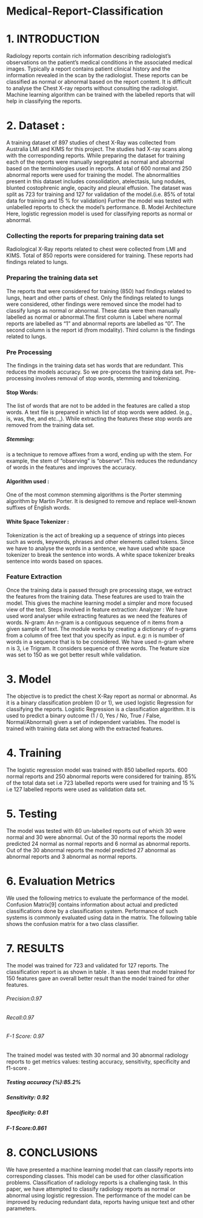 # Medical-Report-Classification
# 1. INTRODUCTION
Radiology reports contain rich information describing radiologist’s observations on the patient’s medical conditions in the associated medical images. Typically a report contains patient clinical history and the information revealed in the scan by the radiologist.
These reports can be classified as normal or abnormal based on the report content. It is difficult to analyse the Chest X-ray reports without consulting the radiologist. Machine learning algorithm can be trained with the labelled reports that will help in classifying the reports.

# 2. Dataset : 
A training dataset of 897 studies of chest X-Ray was collected from Australia LMI and KIMS for this project. The studies had X-ray scans along with the corresponding reports. While preparing the dataset for training each of the reports were manually segregated as normal and abnormal based on the terminologies used in reports. A total of 600 normal and 250 abnormal reports were used for training the model. The abnormalities present in this dataset includes consolidation, atelectasis, lung nodules, blunted costophrenic angle, opacity and pleural effusion. The dataset was split as 723 for training and 127 for validation of the model.(i.e. 85%  of total data for training and 15 % for validation) Further the model was tested with unlabelled reports to check the model’s performance.
B. Model Architecture
Here, logistic regression model is used for classifying reports as normal or abnormal.
 
### Collecting the reports for preparing training data set
Radiological X-Ray reports related to chest were collected from LMI and KIMS. Total of 850 reports were considered for training. These reports had findings related to lungs.

### Preparing the training data set
The reports that were considered for training (850) had findings related to lungs, heart and other parts of chest. Only the findings related to lungs were considered, other findings were removed since the model had to classify lungs as normal or abnormal. These data were then manually labelled as normal or abnormal.The first column is Label where normal reports are labelled as “1” and abnormal reports are labelled as “0”. The second column is the report id (from modality). Third column is the findings related to lungs.

### Pre Processing
The findings in the training data set has words that are redundant. This reduces the models accuracy. So we pre-process the training data set. Pre-processing involves removal of stop words, stemming and tokenizing.

#### Stop Words: 
The list of words that are not to be added in the features are called a stop words. A text file is prepared in which list of stop words were added. (e.g., is, was, the, and etc..,). While extracting the features these stop words are removed from the training data set.

##### Stemming:
is a technique to remove affixes from a word, ending up with the stem. For example, the stem of “observing” is “observe”. This reduces the redundancy of words in the features and improves the accuracy.

#### Algorithm used : 
One of the most common stemming algorithms is the Porter stemming algorithm by Martin Porter. It is designed to remove and replace well-known suffixes of English words.

#### White Space Tokenizer : 
Tokenization is the act of breaking up a sequence of strings into pieces such as words, keywords, phrases and other elements called tokens. Since we have to analyse the words in a sentence, we have used white space tokenizer to break the sentence into words. A white space tokenizer breaks sentence into words based on spaces. 


### Feature Extraction
Once the training data is passed through pre processing stage, we extract the features from the training data. These features are used to train the model. This gives the machine learning model a simpler and more focused view of the text. 
Steps involved in feature extraction:
Analyzer : We have used word analyser  while extracting features as we need the features of words. 
N-gram: An n-gram is a contiguous sequence of n items from a given sample of text. The module works by creating a dictionary of n-grams from a column of free text that you specify as input. 
e.g: n is number of words in a sequence that is to be considered.
We have used n-gram where n is 3, i.e Trigram. It considers sequence of three words.
The feature size was set to 150 as we got better result while validation.

# 3. Model 
The objective is to predict the chest X-Ray report as normal or abnormal. As it is a binary classification problem (0 or 1), we used logistic Regression  for classifying the reports. 
Logistic Regression is a classification algorithm. It is used to predict a binary outcome (1 / 0, Yes / No, True / False, Normal/Abnormal) given a set of independent variables. The model is trained with training data set along with the extracted features. 

# 4. Training
The logistic regression model was trained with 850 labelled reports. 600 normal reports and 250 abnormal reports were considered for training. 85% of the total data set i.e 723 labelled reports were used for  training and 15 % i.e 127 labelled reports were used as validation data set.

 # 5. Testing
  The model was tested with 60 un-labelled reports out of which 30 were normal and 30 were abnormal. 
  Out of the 30 normal reports the model predicted 24 normal as normal reports and 6 normal as abnormal reports. 
  Out of the 30 abnormal reports the model predicted 27 abnormal as abnormal reports and 3 abnormal as normal reports.
	
# 6. Evaluation Metrics
We used the following metrics to evaluate the performance of the model. 
Confusion Matrix[9] contains information about actual and predicted classifications done by a classification system. Performance of   such systems is commonly evaluated using data in the matrix. The following table shows the confusion matrix for a two class classifier.

# 7. RESULTS

The model was trained for 723  and validated for 127 reports. The classification report is  as shown in table . It was seen that model trained for 150 features gave an overall better result than the model trained for other features. 
###### Precision:0.97 	
###### Recall:0.97
###### F-1 Score: 0.97
The trained model  was tested with 30 normal and 30 abnormal radiology reports to get metrics values: testing accuracy, sensitivity, specificity and f1-score . 

##### Testing accuracy (%):85.2%	
##### Sensitivity: 0.92	
##### Specificity: 0.81
##### F-1 Score:0.861
	

# 8. CONCLUSIONS
We have presented a machine learning model that can classify reports into corresponding classes. This model can be used for other classification problems. Classification of radiology reports is a challenging task. In this paper, we have attempted to classify radiology reports as normal or abnormal using logistic regression. The performance of the model can be improved by reducing redundant data, reports having unique text and  other  parameters.
      

